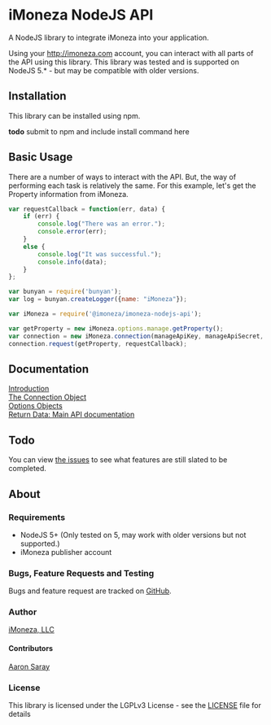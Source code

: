 # iMoneza NodeJS API

A NodeJS library to integrate iMoneza into your application.

Using your <http://imoneza.com> account, you can interact with all parts of the API using this library.  This library
was tested and is supported on NodeJS 5.* - but may be compatible with older versions.

## Installation

This library can be installed using npm.

**todo** submit to npm and include install command here

## Basic Usage

There are a number of ways to interact with the API.  But, the way of performing each task is relatively the same.  For
this example, let's get the Property information from iMoneza.

```javascript
var requestCallback = function(err, data) {
    if (err) {
        console.log("There was an error.");
        console.error(err);
    }
    else {
        console.log("It was successful.");
        console.info(data);
    }
};

var bunyan = require('bunyan');
var log = bunyan.createLogger({name: "iMoneza"});

var iMoneza = require('@imoneza/imoneza-nodejs-api');

var getProperty = new iMoneza.options.manage.getProperty();
var connection = new iMoneza.connection(manageApiKey, manageApiSecret, accessApiKey, accessApiSecret, log);
connection.request(getProperty, requestCallback);
```

## Documentation

[Introduction](docs/01-intro.md)  
[The Connection Object](docs/02-connection.md)  
[Options Objects](docs/03-options.md)  
[Return Data: Main API documentation](http://imoneza.github.io/documentation/docs/api)  

## Todo

You can view [the issues](https://github.com/iMoneza/imoneza-nodejs-api/issues) to see what features are still slated to
be completed.

## About

### Requirements

 - NodeJS 5+ (Only tested on 5, may work with older versions but not supported.)
 - iMoneza publisher account

### Bugs, Feature Requests and Testing

Bugs and feature request are tracked on [GitHub](https://github.com/iMoneza/imoneza-nodejs-api/issues).

### Author

[iMoneza, LLC](https://imoneza.com)

#### Contributors

[Aaron Saray](https://github.com/aaronsaray)

### License

This library is licensed under the LGPLv3 License - see the [LICENSE](LICENSE) file for details

